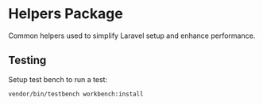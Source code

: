 # Helpers Package

Common helpers used to simplify Laravel setup and enhance performance.

## Testing

Setup test bench to run a test:
```
vendor/bin/testbench workbench:install
```